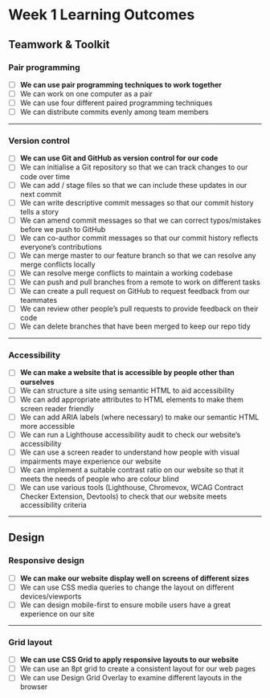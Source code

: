 # Week 1 Learning Outcomes

## Teamwork & Toolkit

### Pair programming

- [ ] **We can use pair programming techniques to work together**
- [ ] We can work on one computer as a pair
- [ ] We can use four different paired programming techniques
- [ ] We can distribute commits evenly among team members

---

### Version control

- [ ] **We can use Git and GitHub as version control for our code**
- [ ] We can initialise a Git repository so that we can track changes to our code over time
- [ ] We can add / stage files so that we can include these updates in our next commit
- [ ] We can write descriptive commit messages so that our commit history tells a story
- [ ] We can amend commit messages so that we can correct typos/mistakes before we push to GitHub
- [ ] We can co-author commit messages so that our commit history reflects everyone’s contributions
- [ ] We can merge master to our feature branch so that we can resolve any merge conflicts locally
- [ ] We can resolve merge conflicts to maintain a working codebase
- [ ] We can push and pull branches from a remote to work on different tasks
- [ ] We can create a pull request on GitHub to request feedback from our teammates
- [ ] We can review other people’s pull requests to provide feedback on their code
- [ ] We can delete branches that have been merged to keep our repo tidy

---

### Accessibility

- [ ] **We can make a website that is accessible by people other than ourselves**
- [ ] We can structure a site using semantic HTML to aid accessibility
- [ ] We can add appropriate attributes to HTML elements to make them screen reader friendly
- [ ] We can add ARIA labels (where necessary) to make our semantic HTML more accessible
- [ ] We can run a Lighthouse accessibility audit to check our website’s accessibility
- [ ] We can use a screen reader to understand how people with visual impairments maye experience our website
- [ ] We can implement a suitable contrast ratio on our website so that it meets the needs of people who are colour blind
- [ ] We can use various tools (Lighthouse, Chromevox, WCAG Contract Checker Extension, Devtools) to check that our website meets accessibility criteria

---

## Design

### Responsive design

- [ ] **We can make our website display well on screens of different sizes**
- [ ] We can use CSS media queries to change the layout on different devices/viewports
- [ ] We can design mobile-first to ensure mobile users have a great experience on our site

---

### Grid layout

- [ ] **We can use CSS Grid to apply responsive layouts to our website**
- [ ] We can use an 8pt grid to create a consistent layout for our web pages
- [ ] We can use Design Grid Overlay to examine different layouts in the browser
